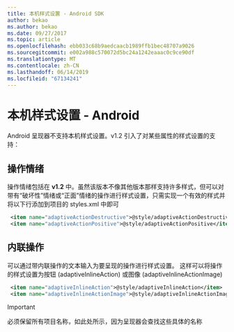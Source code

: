 ```yaml
---
title: 本机样式设置 - Android SDK
author: bekao
ms.author: bekao
ms.date: 09/27/2017
ms.topic: article
ms.openlocfilehash: ebb033c68b9aedcaacb1989ffb1bec48707a9026
ms.sourcegitcommit: e002a988c570072d5bc24a1242eaaac0c9ce90df
ms.translationtype: MT
ms.contentlocale: zh-CN
ms.lasthandoff: 06/14/2019
ms.locfileid: "67134241"
---
```

# <a name="native-styling---android"></a>本机样式设置 - Android

Android 呈现器不支持本机样式设置。v1.2 引入了对某些属性的样式设置的支持：

## <a name="action-sentiment"></a>操作情绪

操作情绪包括在 **v1.2** 中。虽然该版本不像其他版本那样支持许多样式，但可以对带有“破坏性”情绪或“正面”情绪的操作进行样式设置，只需实现一个有效的样式并将以下行添加到项目的 styles.xml 中即可

```styles.xml
 <item name="adaptiveActionDestructive">@style/adaptiveActionDestructive</item>
 <item name="adaptiveActionPositive">@style/adaptiveActionPositive</item>
```

## <a name="inline-action"></a>内联操作

可以通过带内联操作的文本输入为要呈现的操作进行样式设置。 这样可以将操作的样式设置为按钮 (adaptiveInlineAction) 或图像 (adaptiveInlineActionImage)

```styles.xml
 <item name="adaptiveInlineAction">@style/adaptiveInlineAction</item>
 <item name="adaptiveInlineActionImage">@style/adaptiveInlineActionImage</item>
```

> [!IMPORTANT]
> 必须保留所有项目名称，如此处所示，因为呈现器会查找这些具体的名称
